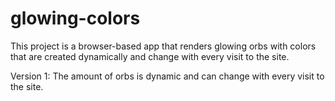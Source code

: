 # glowing-colors

This project is a browser-based app that renders glowing orbs with colors that are created dynamically and change with every visit to the site.

Version 1: The amount of orbs is dynamic and can change with every visit to the site.